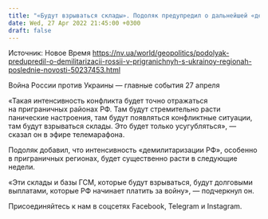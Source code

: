 ```yaml
---
title: "«Будут взрываться склады». Подоляк предупредил о дальнейшей «демилитаризации» России в приграничных с Украиной регионах"
date: Wed, 27 Apr 2022 21:45:00 +0300
draft: false
---
```

Источник: Новое Время https://nv.ua/world/geopolitics/podolyak-predupredil-o-demilitarizacii-rossii-v-prigranichnyh-s-ukrainoy-regionah-poslednie-novosti-50237453.html


Война России против Украины — главные события 27 апреля

«Такая интенсивность конфликта будет точно отражаться на приграничных районах РФ. Там будут стремительно расти панические настроения, там будут появляться конфликтные ситуации, там будут взрываться склады. Это будет только усугубляться», — сказал он в эфире телемарафона.

Подоляк добавил, что интенсивность «демилитаризации РФ», особенно в приграничных регионах, будет существенно расти в следующие недели. 

«Эти склады и базы ГСМ, которые будут взрываться, будут долговыми выплатами, которые РФ начинает платить за войну», — подчеркнул он. 

Присоединяйтесь к нам в соцсетях Facebook, Telegram и Instagram.
